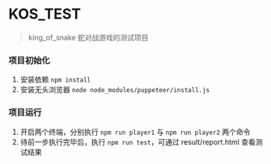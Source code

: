 # KOS_TEST

> king_of_snake 蛇对战游戏的测试项目

### 项目初始化

1. 安装依赖
   `npm install`
2. 安装无头浏览器
   `node node_modules/puppeteer/install.js`

### 项目运行

1. 开启两个终端，分别执行 `npm run player1` 与 `npm run player2` 两个命令
2. 待前一步执行完毕后，执行 `npm run test`，可通过 result/report.html 查看测试结果
